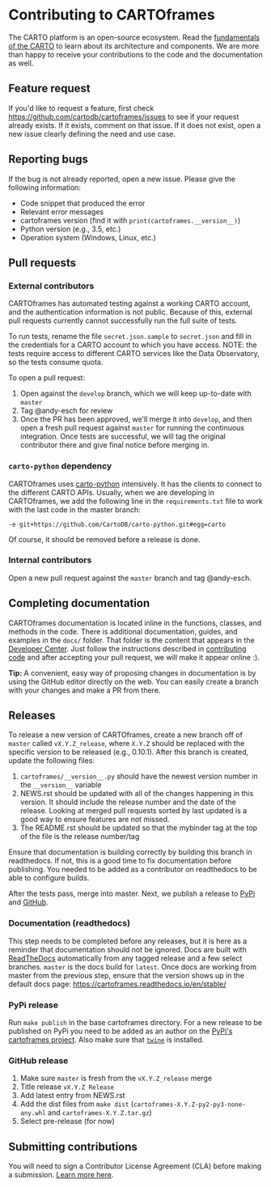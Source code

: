 # Contributing to CARTOframes

The CARTO platform is an open-source ecosystem. Read the [fundamentals of the CARTO](https://carto.com/developers/fundamentals/components/) to learn about its architecture and components. We are more than happy to receive your contributions to the code and the documentation as well.

## Feature request

If you'd like to request a feature, first check <https://github.com/cartodb/cartoframes/issues> to see if your request already exists. If it exists, comment on that issue. If it does not exist, open a new issue clearly defining the need and use case.

## Reporting bugs

If the bug is not already reported, open a new issue. Please give the following information:

* Code snippet that produced the error
* Relevant error messages
* cartoframes version (find it with `print(cartoframes.__version__)`)
* Python version (e.g., 3.5, etc.)
* Operation system (Windows, Linux, etc.)

## Pull requests

### External contributors

CARTOframes has automated testing against a working CARTO account, and the authentication information is not public. Because of this, external pull requests currently cannot successfully run the full suite of tests.

To run tests, rename the file `secret.json.sample` to `secret.json` and fill in the credentials for a CARTO account to which you have access. NOTE: the tests require access to different CARTO services like the Data Observatory, so the tests consume quota.

To open a pull request:

1. Open against the `develop` branch, which we will keep up-to-date with `master`
2. Tag @andy-esch for review
3. Once the PR has been approved, we'll merge it into `develop`, and then open a fresh pull request against `master` for running the continuous integration. Once tests are successful, we will tag the original contributor there and give final notice before merging in.

### `carto-python` dependency

CARTOframes uses [carto-python](https://github.com/CartoDB/carto-python) intensively. It has the clients to connect to the different CARTO APIs. Usually, when we are developing in CARTOframes, we add the following line in the `requirements.txt` file to work with the last code in the master branch:

```
-e git+https://github.com/CartoDB/carto-python.git#egg=carto
```

Of course, it should be removed before a release is done.

### Internal contributors

Open a new pull request against the `master` branch and tag @andy-esch.

## Completing documentation

CARTOframes documentation is located inline in the functions, classes, and methods in the code. There is additional documentation, guides, and examples in the ```docs/``` folder. That folder is the content that appears in the [Developer Center](http://carto.com/developers/cartoframes/). Just follow the instructions described in [contributing code](#pull-requests) and after accepting your pull request, we will make it appear online :).

**Tip:** A convenient, easy way of proposing changes in documentation is by using the GitHub editor directly on the web. You can easily create a branch with your changes and make a PR from there.

## Releases

To release a new version of CARTOframes, create a new branch off of `master` called `vX.Y.Z_release`, where `X.Y.Z` should be replaced with the specific version to be released (e.g., 0.10.1). After this branch is created, update the following files:

1. ``cartoframes/__version__.py`` should have the newest version number in the ``__version__`` variable
2. NEWS.rst should be updated with all of the changes happening in this version. It should include the release number and the date of the release. Looking at merged pull requests sorted by last updated is a good way to ensure features are not missed.
3. The README.rst should be updated so that the mybinder tag at the top of the file is the release number/tag

Ensure that documentation is building correctly by building this branch in readthedocs. If not, this is a good time to fix documentation before publishing. You needed to be added as a contributor on readthedocs to be able to configure builds.

After the tests pass, merge into master. Next, we publish a release to [PyPi](https://pypi.org/project/cartoframes/) and [GitHub](https://github.com/CartoDB/cartoframes/releases).

### Documentation (readthedocs)

This step needs to be completed before any releases, but it is here as a reminder that documentation should not be ignored. Docs are built with [ReadTheDocs](https://cartoframes.readthedocs.io/en/stable/) automatically from any tagged release and a few select branches. ``master`` is the docs build for ``latest``. Once docs are working from master from the previous step, ensure that the version shows up in the default docs page: https://cartoframes.readthedocs.io/en/stable/

### PyPi release

Run `make publish` in the base cartoframes directory. For a new release to be published on PyPi you need to be added as an author on the [PyPi's cartoframes project](https://pypi.org/project/cartoframes/). Also make sure that [`twine`](https://pypi.org/project/twine/) is installed.


### GitHub release

1. Make sure `master` is fresh from the `vX.Y.Z_release` merge
2. Title release `vX.Y.Z Release`
3. Add latest entry from NEWS.rst
4. Add the dist files from `make dist` (``cartoframes-X.Y.Z-py2-py3-none-any.whl`` and ``cartoframes-X.Y.Z.tar.gz``)
5. Select pre-release (for now)

## Submitting contributions

You will need to sign a Contributor License Agreement (CLA) before making a submission. [Learn more here](https://carto.com/contributions).
